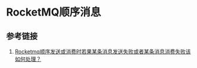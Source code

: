 # RocketMQ顺序消息

##
## 参考链接

1. [Rocketmq顺序发送或消费时若果某条消息发送失败或者某条消息消费失败该如何处理？](https://www.zhihu.com/question/465276239/answer/2392941356)
